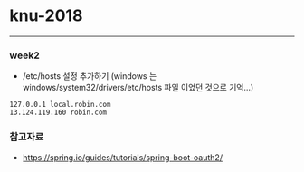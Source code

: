 # knu-2018

---
### week2
* /etc/hosts 설정 추가하기 (windows 는 windows/system32/drivers/etc/hosts 파일 이었던 것으로 기억...)

```
127.0.0.1 local.robin.com
13.124.119.160 robin.com
```

### 참고자료
* https://spring.io/guides/tutorials/spring-boot-oauth2/
